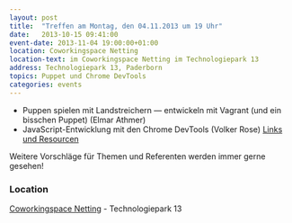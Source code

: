 ```yaml
---
layout: post
title:  "Treffen am Montag, den 04.11.2013 um 19 Uhr"
date:   2013-10-15 09:41:00
event-date: 2013-11-04 19:00:00+01:00
location: Coworkingspace Netting
location-text: im Coworkingspace Netting im Technologiepark 13
address: Technologiepark 13, Paderborn
topics: Puppet und Chrome DevTools
categories: events
---
```


* Puppen spielen mit Landstreichern — entwickeln mit Vagrant (und ein bisschen Puppet) (Elmar Athmer)
* JavaScript-Entwicklung mit den Chrome DevTools (Volker Rose) [Links und Resourcen](http://volker-rose.de/blog/resources-on-developing-with-the-chrome-devtools-resources/)

Weitere Vorschläge für Themen und Referenten werden immer gerne gesehen!

### Location

[Coworkingspace Netting](http://coworkingpaderborn.de/) - Technologiepark 13
